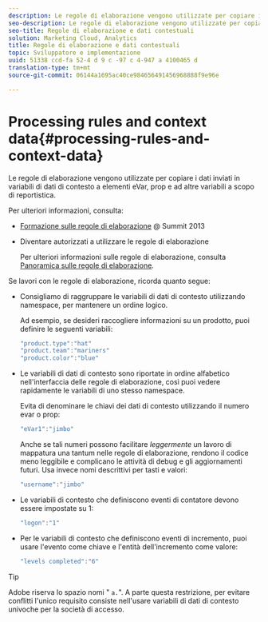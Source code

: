 ```yaml
---
description: Le regole di elaborazione vengono utilizzate per copiare i dati inviati in variabili di dati di contesto a elementi eVar, prop e ad altre variabili a scopo di reportistica.
seo-description: Le regole di elaborazione vengono utilizzate per copiare i dati inviati in variabili di dati di contesto a elementi eVar, prop e ad altre variabili a scopo di reportistica.
seo-title: Regole di elaborazione e dati contestuali
solution: Marketing Cloud, Analytics
title: Regole di elaborazione e dati contestuali
topic: Sviluppatore e implementazione
uuid: 51338 ccd-fa 52-4 d 9 c -97 c 4-947 a 4100465 d
translation-type: tm+mt
source-git-commit: 06144a1695ac40ce984656491456968888f9e96e

---
```



# Processing rules and context data{#processing-rules-and-context-data}

Le regole di elaborazione vengono utilizzate per copiare i dati inviati in variabili di dati di contesto a elementi eVar, prop e ad altre variabili a scopo di reportistica.

Per ulteriori informazioni, consulta:

* [Formazione sulle regole di elaborazione](https://tv.adobe.com/embed/1181/16506/) @ Summit 2013
* Diventare autorizzati a utilizzare le regole di elaborazione

   Per ulteriori informazioni sulle regole di elaborazione, consulta [Panoramica sulle regole di elaborazione](https://docs.adobe.com/content/help/en/analytics/admin/admin-tools/processing-rules/processing-rules.html).

Se lavori con le regole di elaborazione, ricorda quanto segue:

* Consigliamo di raggruppare le variabili di dati di contesto utilizzando namespace, per mantenere un ordine logico.

   Ad esempio, se desideri raccogliere informazioni su un prodotto, puoi definire le seguenti variabili:

   ```js
   "product.type":"hat" 
   "product.team":"mariners" 
   "product.color":"blue"
   ```

* Le variabili di dati di contesto sono riportate in ordine alfabetico nell'interfaccia delle regole di elaborazione, così puoi vedere rapidamente le variabili di uno stesso namespace.

   Evita di denominare le chiavi dei dati di contesto utilizzando il numero evar o prop:

   ```js
   "eVar1":"jimbo"
   ```

   Anche se tali numeri possono facilitare *leggermente* un lavoro di mappatura una tantum nelle regole di elaborazione, rendono il codice meno leggibile e complicano le attività di debug e gli aggiornamenti futuri. Usa invece nomi descrittivi per tasti e valori:

   ```js
   "username":"jimbo"
   ```

* Le variabili di contesto che definiscono eventi di contatore devono essere impostate su 1:

   ```js
   "logon":"1"
   ```

* Per le variabili di contesto che definiscono eventi di incremento, puoi usare l'evento come chiave e l'entità dell'incremento come valore:

   ```js
   "levels completed":"6"
   ```

>[!TIP]
>
>Adobe riserva lo spazio nomi " `a.`". A parte questa restrizione, per evitare conflitti l'unico requisito consiste nell'usare variabili di dati di contesto univoche per la società di accesso.

